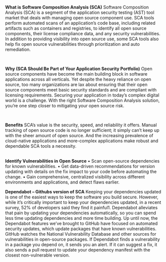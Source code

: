 **What is Software Composition Analysis (SCA)**
Software Composition Analysis (SCA) is a segment of the application security testing (AST) tool market that deals with managing open source component use.
SCA tools perform automated scans of an application’s code base, including related artifacts such as containers and registries, to identify all open source components, their license compliance data, and any security vulnerabilities. In addition to providing visibility into open source use, some SCA tools also help fix open source vulnerabilities through prioritization and auto remediation.

&nbsp;  

**Why (SCA Should Be Part of Your Application Security Portfolio)**
Open source components have become the main building block in software applications across all verticals. Yet despite the heavy reliance on open source, too many organizations are lax about ensuring that their open source components meet basic security standards and are compliant with licensing requirements.
Securing your application in today’s complex digital world is a challenge. With the right Software Composition Analysis solution, you’re one step closer to mitigating your open source risk.

&nbsp;  

**Benefits**
SCA’s value is the security, speed, and reliability it offers. Manual tracking of open source code is no longer sufficient; it simply can’t keep up with the sheer amount of open source. And the increasing prevalence of cloud-native applications and more-complex applications make robust and dependable SCA tools a necessity.  

&nbsp;  
**Identify Vulnerabilities in Open Source**
•	Scan open-source dependencies for known vulnerabilities.
•	Get data-driven recommendations for version updating with details on the fix impact to your code before automating the change.
•	Gain comprehensive, centralized visibility across different environments and applications, and detect flaws earlier.

**Dependabot – Githubs version of SCA**
Keeping your dependencies updated is one of the easiest ways to keep the software you build secure. However, while it’s critically important to keep your dependencies updated, in a recent survey, 52% of developers said they find it painful1. Dependabot alleviates that pain by updating your dependencies automatically, so you can spend less time updating dependencies and more time building. Up until now, the Dependabot features we’ve brought to GitHub have focused on automated security updates, which update packages that have known vulnerabilities.
&nbsp;  
 GitHub watches the National Vulnerability Database and other sources for vulnerabilities in open-source packages. If Dependabot finds a vulnerability in a package you depend on, it sends you an alert. If it can suggest a fix, it also sends a pull request to update your dependency manifest with the closest non-vulnerable version.

